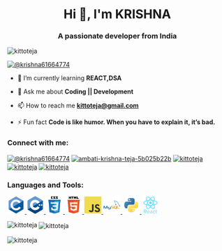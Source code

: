 <h1 align="center">Hi 👋, I'm KRISHNA</h1>
<h3 align="center">A passionate developer from India</h3>

<p align="left"> <img src="https://komarev.com/ghpvc/?username=kittoteja&label=Profile%20views&color=0e75b6&style=flat" alt="kittoteja" /> </p>

<p align="left"> <a href="https://twitter.com/@krishna61664774" target="blank"><img src="https://img.shields.io/twitter/follow/@krishna61664774?logo=twitter&style=for-the-badge" alt="@krishna61664774" /></a> </p>

- 🌱 I’m currently learning **REACT,DSA**

- 💬 Ask me about **Coding || Development**

- 📫 How to reach me **kittoteja@gmail.com**

- ⚡ Fun fact **Code is like humor. When you have to explain it, it’s bad.**

<h3 align="left">Connect with me:</h3>
<p align="left">
<a href="https://twitter.com/@krishna61664774" target="blank"><img align="center" src="https://raw.githubusercontent.com/rahuldkjain/github-profile-readme-generator/master/src/images/icons/Social/twitter.svg" alt="@krishna61664774" height="30" width="40" /></a>
<a href="https://linkedin.com/in/ambati-krishna-teja-5b025b22b" target="blank"><img align="center" src="https://raw.githubusercontent.com/rahuldkjain/github-profile-readme-generator/master/src/images/icons/Social/linked-in-alt.svg" alt="ambati-krishna-teja-5b025b22b" height="30" width="40" /></a>
<a href="https://www.codechef.com/users/kittoteja" target="blank"><img align="center" src="https://cdn.jsdelivr.net/npm/simple-icons@3.1.0/icons/codechef.svg" alt="kittoteja" height="30" width="40" /></a>
<a href="https://www.hackerrank.com/kittoteja" target="blank"><img align="center" src="https://raw.githubusercontent.com/rahuldkjain/github-profile-readme-generator/master/src/images/icons/Social/hackerrank.svg" alt="kittoteja" height="30" width="40" /></a>
<a href="https://codeforces.com/profile/kittoteja" target="blank"><img align="center" src="https://raw.githubusercontent.com/rahuldkjain/github-profile-readme-generator/master/src/images/icons/Social/codeforces.svg" alt="kittoteja" height="30" width="40" /></a>
</p>

<h3 align="left">Languages and Tools:</h3>
<p align="left"> <a href="https://www.cprogramming.com/" target="_blank" rel="noreferrer"> <img src="https://raw.githubusercontent.com/devicons/devicon/master/icons/c/c-original.svg" alt="c" width="40" height="40"/> </a> <a href="https://www.w3schools.com/cpp/" target="_blank" rel="noreferrer"> <img src="https://raw.githubusercontent.com/devicons/devicon/master/icons/cplusplus/cplusplus-original.svg" alt="cplusplus" width="40" height="40"/> </a> <a href="https://www.w3schools.com/css/" target="_blank" rel="noreferrer"> <img src="https://raw.githubusercontent.com/devicons/devicon/master/icons/css3/css3-original-wordmark.svg" alt="css3" width="40" height="40"/> </a> <a href="https://www.w3.org/html/" target="_blank" rel="noreferrer"> <img src="https://raw.githubusercontent.com/devicons/devicon/master/icons/html5/html5-original-wordmark.svg" alt="html5" width="40" height="40"/> </a> <a href="https://developer.mozilla.org/en-US/docs/Web/JavaScript" target="_blank" rel="noreferrer"> <img src="https://raw.githubusercontent.com/devicons/devicon/master/icons/javascript/javascript-original.svg" alt="javascript" width="40" height="40"/> </a> <a href="https://www.mysql.com/" target="_blank" rel="noreferrer"> <img src="https://raw.githubusercontent.com/devicons/devicon/master/icons/mysql/mysql-original-wordmark.svg" alt="mysql" width="40" height="40"/> </a> <a href="https://www.python.org" target="_blank" rel="noreferrer"> <img src="https://raw.githubusercontent.com/devicons/devicon/master/icons/python/python-original.svg" alt="python" width="40" height="40"/> </a> <a href="https://reactjs.org/" target="_blank" rel="noreferrer"> <img src="https://raw.githubusercontent.com/devicons/devicon/master/icons/react/react-original-wordmark.svg" alt="react" width="40" height="40"/> </a> </p>

<p><img align="left" src="https://github-readme-stats.vercel.app/api/top-langs?username=kittoteja&show_icons=true&locale=en&layout=compact" alt="kittoteja" /></p>

<p>&nbsp;<img align="center" src="https://github-readme-stats.vercel.app/api?username=kittoteja&show_icons=true&locale=en" alt="kittoteja" /></p>

<p><img align="center" src="https://github-readme-streak-stats.herokuapp.com/?user=kittoteja&" alt="kittoteja" /></p>
